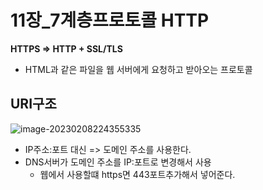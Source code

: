 # 11장_7계층프로토콜 HTTP

**HTTPS => HTTP + SSL/TLS**

- HTML과 같은 파일을 웹 서버에게 요청하고 받아오는 프로토콜



## URI구조

![image-20230208224355335](./11장.assets/image-20230208224355335.png)

- IP주소:포트 대신 => 도메인 주소를 사용한다.
- DNS서버가 도메인 주소를 IP:포트로 변경해서 사용
  - 웹에서 사용할떄 https면 443포트추가해서 넣어준다.